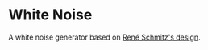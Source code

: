 # White Noise

A white noise generator based on [René Schmitz's design](https://www.schmitzbits.de/noise.html).